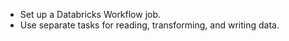 - Set up a Databricks Workflow job.
- Use separate tasks for reading, transforming, and writing data.